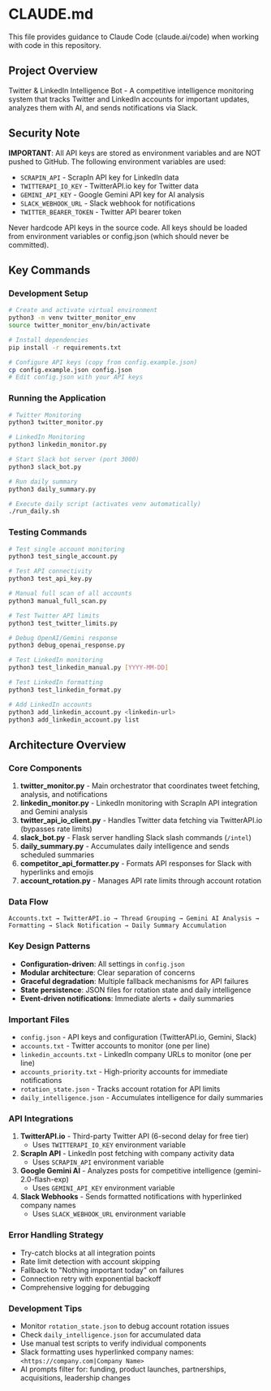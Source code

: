# CLAUDE.md

This file provides guidance to Claude Code (claude.ai/code) when working with code in this repository.

## Project Overview

Twitter & LinkedIn Intelligence Bot - A competitive intelligence monitoring system that tracks Twitter and LinkedIn accounts for important updates, analyzes them with AI, and sends notifications via Slack.

## Security Note

**IMPORTANT**: All API keys are stored as environment variables and are NOT pushed to GitHub. The following environment variables are used:
- `SCRAPIN_API` - ScrapIn API key for LinkedIn data
- `TWITTERAPI_IO_KEY` - TwitterAPI.io key for Twitter data
- `GEMINI_API_KEY` - Google Gemini API key for AI analysis
- `SLACK_WEBHOOK_URL` - Slack webhook for notifications
- `TWITTER_BEARER_TOKEN` - Twitter API bearer token

Never hardcode API keys in the source code. All keys should be loaded from environment variables or config.json (which should never be committed).

## Key Commands

### Development Setup
```bash
# Create and activate virtual environment
python3 -m venv twitter_monitor_env
source twitter_monitor_env/bin/activate

# Install dependencies
pip install -r requirements.txt

# Configure API keys (copy from config.example.json)
cp config.example.json config.json
# Edit config.json with your API keys
```

### Running the Application
```bash
# Twitter Monitoring
python3 twitter_monitor.py

# LinkedIn Monitoring
python3 linkedin_monitor.py

# Start Slack bot server (port 3000)
python3 slack_bot.py

# Run daily summary
python3 daily_summary.py

# Execute daily script (activates venv automatically)
./run_daily.sh
```

### Testing Commands
```bash
# Test single account monitoring
python3 test_single_account.py

# Test API connectivity
python3 test_api_key.py

# Manual full scan of all accounts
python3 manual_full_scan.py

# Test Twitter API limits
python3 test_twitter_limits.py

# Debug OpenAI/Gemini response
python3 debug_openai_response.py

# Test LinkedIn monitoring
python3 test_linkedin_manual.py [YYYY-MM-DD]

# Test LinkedIn formatting
python3 test_linkedin_format.py

# Add LinkedIn accounts
python3 add_linkedin_account.py <linkedin-url>
python3 add_linkedin_account.py list
```

## Architecture Overview

### Core Components
1. **twitter_monitor.py** - Main orchestrator that coordinates tweet fetching, analysis, and notifications
2. **linkedin_monitor.py** - LinkedIn monitoring with ScrapIn API integration and Gemini analysis
3. **twitter_api_io_client.py** - Handles Twitter data fetching via TwitterAPI.io (bypasses rate limits)
4. **slack_bot.py** - Flask server handling Slack slash commands (`/intel`)
5. **daily_summary.py** - Accumulates daily intelligence and sends scheduled summaries
6. **competitor_api_formatter.py** - Formats API responses for Slack with hyperlinks and emojis
7. **account_rotation.py** - Manages API rate limits through account rotation

### Data Flow
```
Accounts.txt → TwitterAPI.io → Thread Grouping → Gemini AI Analysis → 
Formatting → Slack Notification → Daily Summary Accumulation
```

### Key Design Patterns
- **Configuration-driven**: All settings in `config.json`
- **Modular architecture**: Clear separation of concerns
- **Graceful degradation**: Multiple fallback mechanisms for API failures
- **State persistence**: JSON files for rotation state and daily intelligence
- **Event-driven notifications**: Immediate alerts + daily summaries

### Important Files
- `config.json` - API keys and configuration (TwitterAPI.io, Gemini, Slack)
- `accounts.txt` - Twitter accounts to monitor (one per line)
- `linkedin_accounts.txt` - LinkedIn company URLs to monitor (one per line)
- `accounts_priority.txt` - High-priority accounts for immediate notifications
- `rotation_state.json` - Tracks account rotation for API limits
- `daily_intelligence.json` - Accumulates intelligence for daily summaries

### API Integrations
1. **TwitterAPI.io** - Third-party Twitter API (6-second delay for free tier)
   - Uses `TWITTERAPI_IO_KEY` environment variable
2. **ScrapIn API** - LinkedIn post fetching with company activity data
   - Uses `SCRAPIN_API` environment variable
3. **Google Gemini AI** - Analyzes posts for competitive intelligence (gemini-2.0-flash-exp)
   - Uses `GEMINI_API_KEY` environment variable
4. **Slack Webhooks** - Sends formatted notifications with hyperlinked company names
   - Uses `SLACK_WEBHOOK_URL` environment variable

### Error Handling Strategy
- Try-catch blocks at all integration points
- Rate limit detection with account skipping
- Fallback to "Nothing important today" on failures
- Connection retry with exponential backoff
- Comprehensive logging for debugging

### Development Tips
- Monitor `rotation_state.json` to debug account rotation issues
- Check `daily_intelligence.json` for accumulated data
- Use manual test scripts to verify individual components
- Slack formatting uses hyperlinked company names: `<https://company.com|Company Name>`
- AI prompts filter for: funding, product launches, partnerships, acquisitions, leadership changes